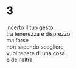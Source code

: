 # 3

incerto il tuo gesto  
tra tenerezza e disprezzo  
ma forse  
non sapendo scegliere  
vuol tenere di una cosa  
e dell'altra

